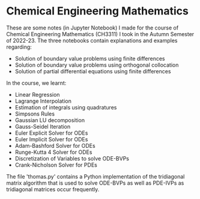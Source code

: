 # Chemical Engineering Mathematics

These are some notes (in Jupyter Notebook) I made for the course of Chemical Engineering Mathematics (CH3311) I took in the Autumn Semester of 2022-23. The three notebooks contain explanations and examples regarding:

- Solution of boundary value problems using finite differences
- Solution of boundary value problems using orthogonal collocation
- Solution of partial differential equations using finite differences

In the course, we learnt:

- Linear Regression
- Lagrange Interpolation
- Estimation of integrals using quadratures
- Simpsons Rules
- Gaussian LU decomposition
- Gauss-Seidel Iteration
- Euler Explicit Solver for ODEs
- Euler Implicit Solver for ODEs
- Adam-Bashford Solver for ODEs
- Runge-Kutta 4 Solver for ODEs
- Discretization of Variables to solve ODE-BVPs
- Crank-Nicholson Solver for PDEs

The file 'thomas.py'  contains a Python implementation of the tridiagonal matrix algorithm that is used to solve ODE-BVPs as well as PDE-IVPs as tridiagonal matrices occur frequently.
